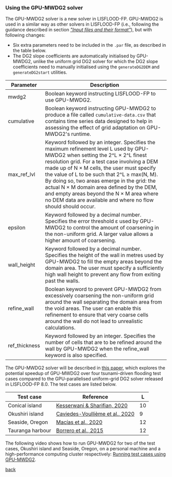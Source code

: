 ### Using the GPU-MWDG2 solver

The GPU-MWDG2 solver is a new solver in LISFLOOD-FP. GPU-MWDG2 is used in a similar way as other solvers in LISFLOOD-FP (i.e., following the guidance described in section [*"Input files and their format"*](/Merewether1.md)), but with following changes:

* Six extra parameters need to be included in the `.par` file, as described in the table below.
* The DG2 slope coefficients are automatically initialised by GPU-MWDG2, unlike the uniform grid DG2 solver for which the DG2 slope coefficients need to manually initialised using the `generateDG2DEM` and `generateDG2start` utilities.

| Parameter | Description |
| --------- | ----------- |
| mwdg2 | Boolean keyword instructing LISFLOOD-FP to use GPU-MWDG2. |
| cumulative | Boolean keyword instructing GPU-MWDG2 to produce a file called `cumulative-data.csv` that contains time series data designed to help in assessing the effect of grid adaptation on GPU-MWDG2's runtime. |
| max_ref_lvl | Keyword followed by an integer. Specifies the maximum refinement level L used by GPU-MWDG2 when setting the 2^L × 2^L finest resolution grid. For a test case involving a DEM made up of N × M cells, the user must specify the value of L to be such that 2^L ≥ max(N, M). By doing so, two areas emerge in the grid: the actual N × M domain area defined by the DEM, and empty areas beyond the N × M area where no DEM data are available and where no flow should should occur. |
| epsilon | Keyword followed by a decimal number. Specifies the error threshold ε used by GPU-MWDG2 to control the amount of coarsening in the non-uniform grid. A larger value allows a higher amount of coarsening. |
| wall_height | Keyword followed by a decimal number. Specifies the height of the wall in metres used by GPU-MWDG2 to fill the empty areas beyond the domain area. The user must specify a sufficiently high wall height to prevent any flow from exiting past the walls. |
| refine_wall | Boolean keyword to prevent GPU-MWDG2 from excessively coarsening the non-uniform grid around the wall separating the domain area from the void areas. The user can enable this refinement to ensure that very coarse cells around the wall do not lead to unrealistic calculations. |
| ref_thickness | Keyword followed by an integer. Specifies the number of cells that are to be refined around the wall by GPU-MWDG2 when the refine_wall keyword is also specified. |

The GPU-MWDG2 solver will be described in [this paper](), which explores the potential speedup of GPU-MWDG2 over four tsunami-driven flooding test cases compared to the GPU-parallelised uniform-grid DG2 solver released in LISFLOOD-FP 8.0. The test cases are listed below.

|Test case|Reference|L|
|---------|---------|-|
|Conical island|[Kesserwani & Sharifian, 2020](https://www.sciencedirect.com/science/article/abs/pii/S0309170820303079)|10|
|Okushiri island|[Caviedes-Voullième et al., 2020](https://www.sciencedirect.com/science/article/abs/pii/S0309170819309121)|9|
|Seaside, Oregon|[Macías et al., 2020](https://www.sciencedirect.com/science/article/abs/pii/S037838391830351X)|12|
|Tauranga harbour|[Borrero et al., 2015](https://staff.washington.edu/rjl/pubs/Tauranga2015/BorreroLeVequeEtAl2015.pdf)|12|

The following video shows how to run GPU-MWDG2 for two of the test cases, Okushiri island and Seaside, Oregon, on a personal machine and a high-performance computing cluster respectively: [Running test cases using GPU-MWDG2]().


[back](/LISFLOOD8.0.md)
